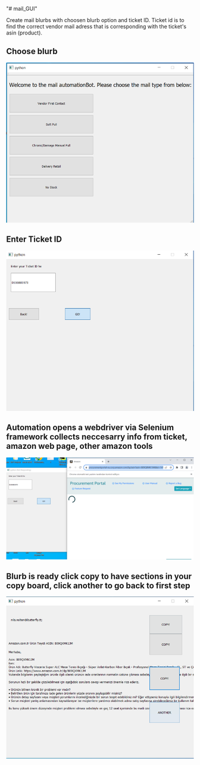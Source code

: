 "# mail_GUI" 

Create mail blurbs with choosen blurb option and ticket ID. Ticket id is to find the correct vendor mail adress that is corresponding with the ticket's asin (product).

## Choose blurb

![Screenshot](images/1.png)

## Enter Ticket ID

![Screenshot](images/2.png)

## Automation opens a webdriver via Selenium framework collects neccesarry info from ticket, amazon web page, other amazon tools

![Screenshot](images/3.png)

## Blurb is ready click copy to have sections in your copy board, click another to go back to first step

![Screenshot](images/4.png)

